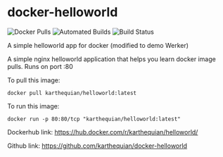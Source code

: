 # docker-helloworld

![Docker Pulls](https://img.shields.io/docker/pulls/karthequian/helloworld.svg) ![Automated Builds](https://img.shields.io/docker/automated/karthequian/helloworld.svg) ![Build Status](https://img.shields.io/docker/build/karthequian/helloworld.svg )

A simple helloworld app for docker (modified to demo Werker)

A simple nginx helloworld application that helps you learn docker image pulls. Runs on port :80

To pull this image:
```
docker pull karthequian/helloworld:latest
```

To run this image:
```
docker run -p 80:80/tcp "karthequian/helloworld:latest"
```

Dockerhub link: https://hub.docker.com/r/karthequian/helloworld/

Github link: https://github.com/karthequian/docker-helloworld
